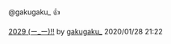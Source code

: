 @gakugaku_ :+1:

[2029 (ー_ー)!!](/legokichi/items/53536fcf247143a4721c/patches/84226) by [gakugaku_](/gakugaku_) 2020/01/28 21:22
